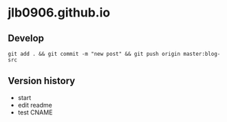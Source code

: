 # jlb0906.github.io

## Develop
```
git add . && git commit -m "new post" && git push origin master:blog-src
```

## Version history
* start
* edit readme 
* test CNAME